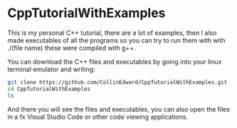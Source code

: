 # CppTutorialWithExamples
This is my personal C++ tutorial, there are a lot of examples, then I also made executables of all the programs so you can try to run them with with ./(file name) these were compiled with g++.

You can download the C++ files and executables by going into your linux terminal emulator and writing:
```bash
git clone https://github.com/CollinEdward/CppTutorialWithExamples.git
cd CppTutorialWithExamples
ls
```

And there you will see the files and executables, you can also open the files in a fx Visual Studio Code or other code viewing applications.

